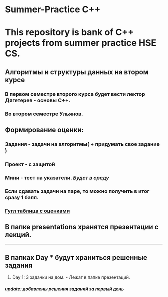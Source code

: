 # Summer-Practice C++
# This repository is bank of C++ projects from summer practice HSE CS.
## Алгоритмы и структуры данных на втором курсе
### В первом семестре второго курса будет вести лектор Дягетерев - основы C++.
### Во втором семестре Ульянов.


## Формирование оценки:
### Задания - задачи на алгоритмы( + придумать свое задание )
### Проект - с защитой
### Мини - тест на указатели. *Будет в среду*
### **Если сдавать задачи на паре, то можно получить в итог сразу 1 балл.**

### [Гугл таблица с оценками](https://docs.google.com/spreadsheets/d/1ctGx1DeqfFOcfBjvSwcZLXQKSHysuzkeSsoDleDM8-A/edit?usp=sharing)

## В папке presentations хранятся презентации с лекций.
________________________________________
## В папках Day * будут храниться решенные задания

1. Day 1:
3 задачки на дом. - Лежат в папке презентаций.
#### *update: добавлены решения заданий за первый день*
